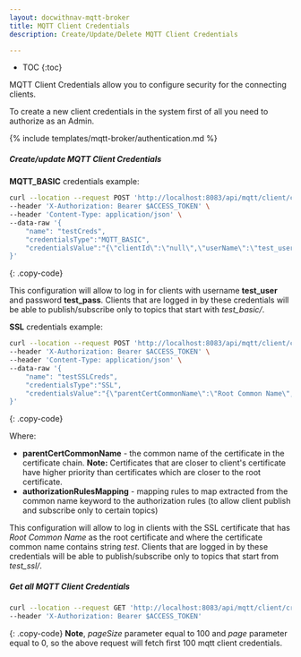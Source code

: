 ```yaml
---
layout: docwithnav-mqtt-broker
title: MQTT Client Credentials
description: Create/Update/Delete MQTT Client Credentials

---
```


* TOC
{:toc}

MQTT Client Credentials allow you to configure security for the connecting clients.

To create a new client credentials in the system first of all you need to authorize as an Admin.

{% include templates/mqtt-broker/authentication.md %}

##### Create/update MQTT Client Credentials

**MQTT_BASIC** credentials example:

```bash
curl --location --request POST 'http://localhost:8083/api/mqtt/client/credentials' \
--header 'X-Authorization: Bearer $ACCESS_TOKEN' \
--header 'Content-Type: application/json' \
--data-raw '{
    "name": "testCreds",
    "credentialsType":"MQTT_BASIC",
    "credentialsValue":"{\"clientId\":\"null\",\"userName\":\"test_user\",\"password\":\"test_pass\",\"authorizationRulePatterns\":[\"test_basic/.*\"]}"
}'
```
{: .copy-code}

This configuration will allow to log in for clients with username **test_user** and password **test_pass**.
Clients that are logged in by these credentials will be able to publish/subscribe only to topics that start with _test_basic/_.

**SSL** credentials example:

```bash
curl --location --request POST 'http://localhost:8083/api/mqtt/client/credentials' \
--header 'X-Authorization: Bearer $ACCESS_TOKEN' \
--header 'Content-Type: application/json' \
--data-raw '{
    "name": "testSSLCreds",
    "credentialsType":"SSL",
    "credentialsValue":"{\"parentCertCommonName\":\"Root Common Name\",\"authorizationRulesMapping\":{\"test\":[\"test_ssl/.*\"]}}"
}'
```
{: .copy-code}

Where:
- **parentCertCommonName** - the common name of the certificate in the certificate chain.
  **Note:** Certificates that are closer to client's certificate have higher priority than certificates which are closer to the root certificate.
- **authorizationRulesMapping** - mapping rules to map extracted from the common name keyword to the authorization rules (to allow client publish and subscribe only to certain topics)

This configuration will allow to log in clients with the SSL certificate that has _Root Common Name_ as the root certificate and where the certificate common name contains string _test_.
Clients that are logged in by these credentials will be able to publish/subscribe only to topics that start from _test_ssl/_.


##### Get all MQTT Client Credentials

```bash
curl --location --request GET 'http://localhost:8083/api/mqtt/client/credentials?pageSize=100&page=0' \
--header 'X-Authorization: Bearer $ACCESS_TOKEN'
```
{: .copy-code}
**Note**, _pageSize_ parameter equal to 100 and _page_ parameter equal to 0, so the above request will fetch first 100 mqtt client credentials.